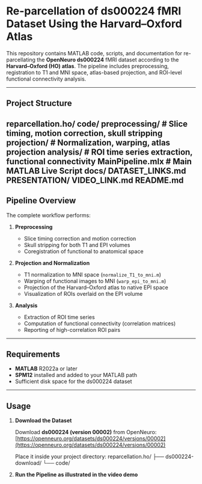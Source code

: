 # Re-parcellation of ds000224 fMRI Dataset Using the Harvard–Oxford Atlas

This repository contains MATLAB code, scripts, and documentation for re-parcellating
the **OpenNeuro ds000224** fMRI dataset according to the **Harvard–Oxford (HO) atlas**.
The pipeline includes preprocessing, registration to T1 and MNI space,
atlas-based projection, and ROI-level functional connectivity analysis.

---

## Project Structure
reparcellation.ho/
    code/
        preprocessing/       # Slice timing, motion correction, skull stripping
        projection/          # Normalization, warping, atlas projection
        analysis/            # ROI time series extraction, functional connectivity
        MainPipeline.mlx     # Main MATLAB Live Script
    docs/
        DATASET_LINKS.md
        PRESENTATION/
        VIDEO_LINK.md
    README.md
---

## Pipeline Overview

The complete workflow performs:

1. **Preprocessing**  
   - Slice timing correction and motion correction  
   - Skull stripping for both T1 and EPI volumes  
   - Coregistration of functional to anatomical space  

2. **Projection and Normalization**  
   - T1 normalization to MNI space (`normalize_T1_to_mni.m`)  
   - Warping of functional images to MNI (`warp_epi_to_mni.m`)  
   - Projection of the Harvard–Oxford atlas to native EPI space  
   - Visualization of ROIs overlaid on the EPI volume  

3. **Analysis**  
   - Extraction of ROI time series  
   - Computation of functional connectivity (correlation matrices)  
   - Reporting of high-correlation ROI pairs  

---

## Requirements

- **MATLAB** R2022a or later  
- **SPM12** installed and added to your MATLAB path  
- Sufficient disk space for the ds000224 dataset

---

## Usage

1. **Download the Dataset**

   Download **ds000224 (version 00002)** from OpenNeuro:  
   [https://openneuro.org/datasets/ds000224/versions/00002](https://openneuro.org/datasets/ds000224/versions/00002)

   Place it inside your project directory:
reparcellation.ho/
├── ds000224-download/
└── code/

2. **Run the Pipeline as illustrated in the video demo**
